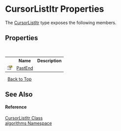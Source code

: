 # CursorListItr Properties
 

The <a href="d528b1d7-822b-ed08-2f56-cb5cdae8dffa">CursorListItr</a> type exposes the following members.


## Properties
&nbsp;<table><tr><th></th><th>Name</th><th>Description</th></tr><tr><td>![Public property](media/pubproperty.gif "Public property")</td><td><a href="1393a218-5846-0ec5-bef0-995361920404">PastEnd</a></td><td /></tr></table>&nbsp;
<a href="#cursorlistitr-properties">Back to Top</a>

## See Also


#### Reference
<a href="d528b1d7-822b-ed08-2f56-cb5cdae8dffa">CursorListItr Class</a><br /><a href="82f88b43-fdc9-bc99-9558-75fce96d448f">algorithms Namespace</a><br />